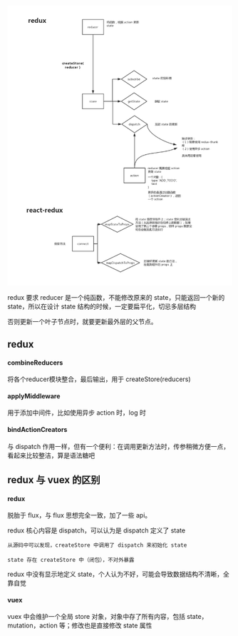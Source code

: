 <img src="https://github.com/HanLess/react-analysis/blob/master/img/redux%26react-redux.png" />

redux 要求 reducer 是一个纯函数，不能修改原来的 state，只能返回一个新的 state，所以在设计 state 结构的时候，一定要扁平化，切忌多层结构

否则更新一个叶子节点时，就要更新最外层的父节点。

## redux

#### combineReducers

将各个reducer模块整合，最后输出，用于 createStore(reducers)

#### applyMiddleware

用于添加中间件，比如使用异步 action 时，log 时

#### bindActionCreators

与 dispatch 作用一样，但有一个便利：在调用更新方法时，传参稍微方便一点，看起来比较整洁，算是语法糖吧

## redux 与 vuex 的区别

#### redux

脱胎于 flux，与 flux 思想完全一致，加了一些 api。

redux 核心内容是 dispatch，可以认为是 dispatch 定义了 state

```
从源码中可以发现，createStore 中调用了 dispatch 来初始化 state

state 存在 createStore 中（闭包），不对外暴露
```

redux 中没有显示地定义 state，个人认为不好，可能会导致数据结构不清晰，全靠自觉

#### vuex

vuex 中会维护一个全局 store 对象，对象中存了所有内容，包括 state，mutation，action 等；修改也是直接修改 state 属性
